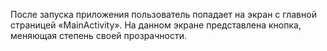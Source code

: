 После запуска приложения пользователь попадает на экран с главной страницей «MainActivity». На данном экране представлена кнопка, меняющая степень своей прозрачности.
